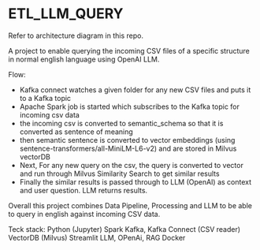# ETL_LLM_QUERY

Refer to architecture diagram in this repo.

A project to enable querying the incoming CSV files of a specific structure in normal english language using OpenAI LLM.

Flow:

- Kafka connect watches a given folder for any new CSV files and puts it to a Kafka topic
- Apache Spark job is started which subscribes to the Kafka topic for incoming csv data
- the incoming csv is converted to semantic_schema so that it is converted as  sentence of meaning
- then semantic sentence is converted to vector embeddings (using sentence-transformers/all-MiniLM-L6-v2) and are stored in  Milvus vectorDB
- Next, For any new query on the csv, the query is converted to vector and run through Milvus Similarity Search to get similar results
- Finally the similar results is passed through to LLM (OpenAI) as context and user question. LLM returns results.

Overall this project combines Data Pipeline, Processing and LLM to be able to query in english against incoming CSV data.

Teck stack:
Python (Jupyter)
Spark
Kafka, Kafka Connect (CSV reader)
VectorDB (Milvus)
Streamlit
LLM, OPenAi, RAG
Docker